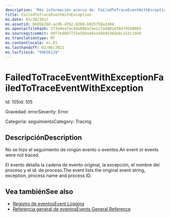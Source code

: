 ```yaml
---
description: 'Más información acerca de: FailedToTraceEventWithException'
title: FailedToTraceEventWithException
ms.date: 03/30/2017
ms.assetid: b605b2b8-acd6-4762-8269-b025758a2404
ms.openlocfilehash: 273e9ea74c4da88ba7eecc7a4801e504795b0065
ms.sourcegitcommit: ddf7edb67715a5b9a45e3dd44536dabc153c1de0
ms.translationtype: MT
ms.contentlocale: es-ES
ms.lasthandoff: 02/06/2021
ms.locfileid: "99656129"
---
```

# <a name="failedtotraceeventwithexception"></a><span data-ttu-id="6f069-103">FailedToTraceEventWithException</span><span class="sxs-lookup"><span data-stu-id="6f069-103">FailedToTraceEventWithException</span></span>

<span data-ttu-id="6f069-104">Id: 105</span><span class="sxs-lookup"><span data-stu-id="6f069-104">Id: 105</span></span>  
  
 <span data-ttu-id="6f069-105">Gravedad: error</span><span class="sxs-lookup"><span data-stu-id="6f069-105">Severity: Error</span></span>  
  
 <span data-ttu-id="6f069-106">Categoría: seguimiento</span><span class="sxs-lookup"><span data-stu-id="6f069-106">Category: Tracing</span></span>  
  
## <a name="description"></a><span data-ttu-id="6f069-107">Descripción</span><span class="sxs-lookup"><span data-stu-id="6f069-107">Description</span></span>  

 <span data-ttu-id="6f069-108">No se hizo el seguimiento de ningún evento o eventos.</span><span class="sxs-lookup"><span data-stu-id="6f069-108">An event or events were not traced.</span></span>  
  
 <span data-ttu-id="6f069-109">El evento detalla la cadena de evento original, la excepción, el nombre del proceso y el id. de proceso.</span><span class="sxs-lookup"><span data-stu-id="6f069-109">The event lists the original event string, exception, process name and process ID.</span></span>  
  
## <a name="see-also"></a><span data-ttu-id="6f069-110">Vea también</span><span class="sxs-lookup"><span data-stu-id="6f069-110">See also</span></span>

- [<span data-ttu-id="6f069-111">Registro de eventos</span><span class="sxs-lookup"><span data-stu-id="6f069-111">Event Logging</span></span>](index.md)
- [<span data-ttu-id="6f069-112">Referencia general de eventos</span><span class="sxs-lookup"><span data-stu-id="6f069-112">Events General Reference</span></span>](events-general-reference.md)
